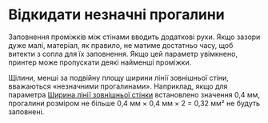 Відкидати незначні прогалини
====

Заповнення проміжків між стінами вводить додаткові рухи. Якщо зазори дуже малі, матеріал, як правило, не матиме достатньо часу, щоб витекти з сопла для їх заповнення. Якщо цей параметр увімкнено, принтер може пропускати деякі найменші проміжки.

Щілини, менші за подвійну площу ширини лінії зовнішньої стіни, вважаються «незначними прогалинами». Наприклад, якщо для параметра [Ширина лінії зовнішньої стінки](../resolution/wall_line_width_0.md) встановлено значення 0,4 мм, прогалини розміром не більше 0,4 мм × 0,4 мм × 2 = 0,32 мм² не будуть заповнені.
